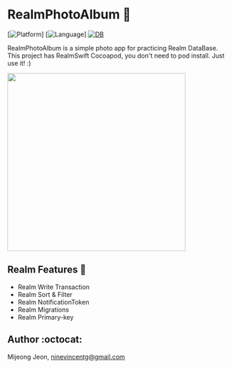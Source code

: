 # RealmPhotoAlbum :file_folder:
[![Platform](https://img.shields.io/badge/platform-iOS-blue.svg)]
[![Language](https://img.shields.io/badge/Language-Swift-red.svg)]
[![DB](https://img.shields.io/badge/Database-Realm-green.svg)](https://realm.io/products/realm-mobile-database/)


RealmPhotoAlbum is a simple photo app for practicing Realm DataBase. 
This project has RealmSwift Cocoapod, you don't need to pod install. Just use it! :)

<img src="https://github.com/MijeongJeon/RealmPhotoAlbum/blob/master/demo/RealmPhotoAlbum.gif" width="400px"/>


## Realm Features :floppy_disk:

- Realm Write Transaction
- Realm Sort & Filter
- Realm NotificationToken
- Realm Migrations
- Realm Primary-key


## Author :octocat:

Mijeong Jeon, ninevincentg@gmail.com



